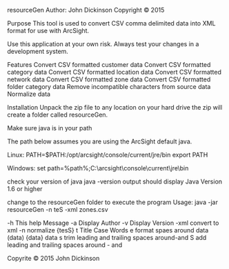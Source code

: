 resourceGen
Author: John Dickinson
Copyright © 2015


Purpose
This tool is used to convert CSV comma delimited data into XML format for use with ArcSight. 

Use this application at your own risk. Always test your changes in a development system.

Features
Convert CSV formatted customer data
Convert CSV formatted category data
Convert CSV formatted location data
Convert CSV formatted network data
Convert CSV formatted zone data
Convert CSV formatted folder category data
Remove incompatible characters from source data
Normalize data

Installation
Unpack the zip file to any location on your hard drive
the zip will create a folder called resourceGen. 

Make sure java is in your path

The path below assumes you are using the ArcSight default java.

Linux:
PATH=$PATH:/opt/arcsight/console/current/jre/bin
export PATH

Windows:
set path=%path%;C:\arcsight\console\current\jre\bin

check your version of java
java -version
output should display Java Version 1.6 or higher

change to the resourceGen folder to execute the program
Usage: java -jar resourceGen -n teS -xml zones.csv

-h          This help Message
-a          Display Author
-v          Display Version
-xml          convert to xml
-n          normalize {tesS}
    t   Title Case Words
    e   format spaes around data (data) {data} <data> data
    s   trim leading and trailing spaces around-and
    S   add leading and trailing spaces around - and 


Copyrite © 2015 John Dickinson



